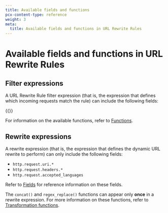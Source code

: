 ```yaml
---
title: Available fields and functions
pcx-content-type: reference
weight: 3
meta:
  title: Available fields and functions in URL Rewrite Rules
---
```


# Available fields and functions in URL Rewrite Rules

## Filter expressions

A URL Rewrite Rule filter expression (that is, the expression that defines which incoming requests match the rule) can include the following fields:

{{<render file="transform/_transform-phase-fields.md">}}

For information on the available functions, refer to [Functions](/ruleset-engine/rules-language/functions).

## Rewrite expressions

A rewrite expression (that is, the expression that defines the dynamic URL rewrite to perform) can only include the following fields:

- `http.request.uri.*`
- `http.request.headers.*`
- `http.request.accepted_languages`

Refer to [Fields](/ruleset-engine/rules-language/fields) for reference information on these fields.

The `concat()` and `regex_replace()` functions can appear only **once** in a rewrite expression. For more information on these functions, refer to [Transformation functions](/ruleset-engine/rules-language/functions#transformation-functions).
